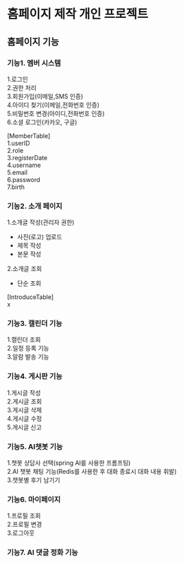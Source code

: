 # 홈페이지 제작 개인 프로젝트 

## 홈페이지 기능

### 기능1. 멤버 시스템
1.로그인      
2.권한 처리      
3.회원가입(이메일,SMS 인증)   
4.아이디 찾기(이메일,전화번호 인증)   
5.비밀번호 변경(아이디,전화번호 인증)   
6.소셜 로그인(카카오, 구글)

 
[MemberTable]      
1.userID    
2.role     
3.registerDate     
4.username     
5.email     
6.password     
7.birth     

### 기능2. 소개 페이지
1.소개글 작성(관리자 권한)   
* 사진(로고) 업로드      
* 제목 작성   
* 본문 작성
  
2.소개글 조회
* 단순 조회

[IntroduceTable]   
x   

### 기능3. 캘린더 기능   
1.캘린더 조회      
2.일정 등록 기능    
3.알람 발송 기능    

### 기능4. 게시판 기능   
1.게시글 작성    
2.게시글 조회     
3.게시글 삭제    
4.게시글 수정    
5.게시글 신고    

### 기능5. AI챗봇 기능   
1.챗봇 상담사 선택(spring AI를 사용한 프롬프팅)    
2.AI 챗봇 채팅 기능(Redis를 사용한 후 대화 종료시 대화 내용 휘발)     
3.챗봇별 후기 남기기     

### 기능6. 마이페이지    
1.프로필 조회    
2.프로필 변경   
3.로그아웃   

### 기능7. AI 댓글 정화 기능
 
